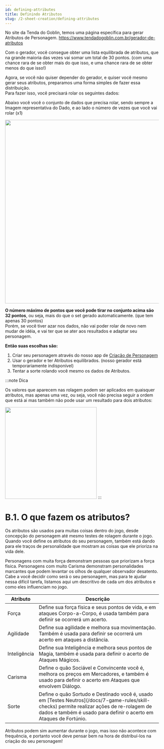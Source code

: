 ```yaml
---
id: defining-attributes
title: Definindo Atributos
slug: /2-sheet-creation/defining-attributes
---
```


No site da Tenda do Goblin, temos uma página específica para gerar Atributos de Personagem.
https://www.tendadogoblin.com.br/gerador-de-atributos

Com o gerador, você consegue obter uma lista equilibrada de atributos, que na grande maioria das vezes vai somar um total de 30 pontos. (com uma chance rara de se obter mais do que isso, e uma chance rara de se obter menos do que isso!)

Agora, se você não quiser depender do gerador, e quiser você mesmo gerar seus atributos, preparamos uma forma simples de fazer essa distribuição.<br/>
Para fazer isso, você precisará rolar os seguintes dados:

Abaixo você você o conjunto de dados que precisa rolar, sendo sempre a Imagem representativa do Dado, e ao lado o número de vezes que você vai rolar (x1)

<img src="https://fabulas-e-goblins-book.s3-us-west-2.amazonaws.com/criando-seu-personagem/definindo-atributos-01.jpg" width="600"/>

**O número máximo de pontos que você pode tirar no conjunto acima são 32 pontos**, ou seja, mais do que o set gerado automaticamente. (que tem apenas 30 pontos)<br/>
Porém, se você tiver azar nos dados, não vai poder rolar de novo nem mudar de idéia, e vai ter que se ater aos resultados e adaptar seu personagem.

**Então suas escolhas são:**

  1. Criar seu personagem através do nosso app de <a href="https://ficha.fabulasegoblins.com.br">Criação de Personagem</a>
  2. Usar o gerador e ter Atributos equilibrados. (nosso gerador está temporariamente indisponível)<br/>
  3. Tentar a sorte rolando você mesmo os dados de Atributos.

:::note Dica

Os valores que aparecem nas rolagem podem ser aplicados em quaisquer atributos,  mas apenas uma vez, ou seja, você não precisa seguir a ordem que está ai mas também não pode usar um resultado para dois atributos:

<img src="https://fabulas-e-goblins-book.s3-us-west-2.amazonaws.com/criando-seu-personagem/definindo-atributos-02.jpg" width="300"/>
:::

# B.1. O que fazem os atributos?

Os atributos são usados para muitas coisas dentro do jogo, desde concepção do personagem até mesmo testes de rolagem durante o jogo.<br/>
Quando você define os atributos do seu personagem, também está dando para ele traços de personalidade que mostram as coisas que ele prioriza na vida dele.

Personagens com muita força demonstram pessoas que priorizam a força física. Personagens com muito Carisma demonstram personalidades marcantes que podem levantar os olhos de qualquer observador desatento.<br/>
Cabe a você decidir como será o seu personagem, mas para te ajudar nessa difícil tarefa, listamos aqui um descritivo de cada um dos atributos e como eles influenciam no jogo.

<table>
  <thead>
  <tr>
    <th>
      Atributo
      </th>
    <th>
      Descrição
      </th>
    </tr>
    </thead>
  
  <tbody>
  <tr>
    <td>
      Força
      </td>
    <td>
      Define sua força física e seus pontos de vida, e em ataques Corpo-a-Corpo, é usada também para definir se ocorrerá um acerto.
      </td>
    </tr>
    <tr>
    <td>
      Agilidade
      </td>
    <td>
      Define sua agilidade e melhora sua movimentação. Também é usada para definir se ocorrerá um acerto em ataques a distância.
      </td>
    </tr>
   <tr>
    <td>
      Inteligência
      </td>
    <td>
      Define sua Inteligência e melhora seus pontos de Magia, também é usada para definir o acerto de Ataques Mágicos.
      </td>
    </tr>
     <tr>
    <td>
      Carisma
      </td>
    <td>
      Define o quão Sociável e Convincente você é, melhora os preços em Mercadores, e também é usado para definir o acerto em Ataques que envolvem Diálogo.
      </td>
    </tr>
  <tr>
    <td>
      Sorte
      </td>
    <td>
      Define o quão Sortudo e Destinado você é, usado em [Testes Neutros](/docs/7-game-rules/skill-checks) permite realizar ações de re-rolagem de dados e também é usado para definir o acerto em Ataques de Fortúnio.
      </td>
    </tr>
    </tbody>
  </table>

Atributos podem sim aumentar durante o jogo, mas isso não acontece com frequência, e portanto você deve pensar bem na hora de distribuí-los na criação do seu personagem!
